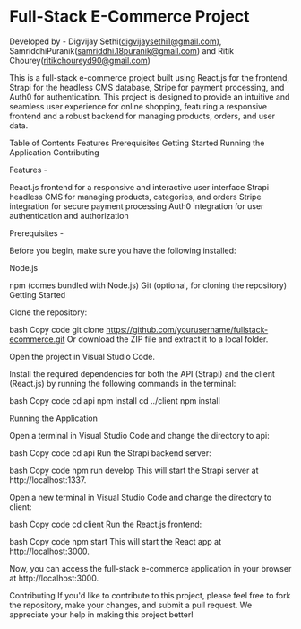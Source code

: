 # Full-Stack E-Commerce Project
Developed by - Digvijay Sethi(digvijaysethi1@gmail.com), SamriddhiPuranik(samriddhi.18puranik@gmail.com) and Ritik Chourey(ritikchoureyd90@gmail.com)

This is a full-stack e-commerce project built using React.js for the frontend, Strapi for the headless CMS database, Stripe for payment processing, and Auth0 for authentication. This project is designed to provide an intuitive and seamless user experience for online shopping, featuring a responsive frontend and a robust backend for managing products, orders, and user data.

Table of Contents
Features
Prerequisites
Getting Started
Running the Application
Contributing


Features - 

React.js frontend for a responsive and interactive user interface
Strapi headless CMS for managing products, categories, and orders
Stripe integration for secure payment processing
Auth0 integration for user authentication and authorization

Prerequisites - 

Before you begin, make sure you have the following installed:

Node.js

npm (comes bundled with Node.js)
Git (optional, for cloning the repository)
Getting Started

Clone the repository:

bash
Copy code
git clone https://github.com/yourusername/fullstack-ecommerce.git
Or download the ZIP file and extract it to a local folder.

Open the project in Visual Studio Code.

Install the required dependencies for both the API (Strapi) and the client (React.js) by running the following commands in the terminal:

bash
Copy code
cd api
npm install
cd ../client
npm install

Running the Application

Open a terminal in Visual Studio Code and change the directory to api:

bash
Copy code
cd api
Run the Strapi backend server:

bash
Copy code
npm run develop
This will start the Strapi server at http://localhost:1337.

Open a new terminal in Visual Studio Code and change the directory to client:

bash
Copy code
cd client
Run the React.js frontend:

bash
Copy code
npm start
This will start the React app at http://localhost:3000.

Now, you can access the full-stack e-commerce application in your browser at http://localhost:3000.

Contributing
If you'd like to contribute to this project, please feel free to fork the repository, make your changes, and submit a pull request. We appreciate your help in making this project better!
